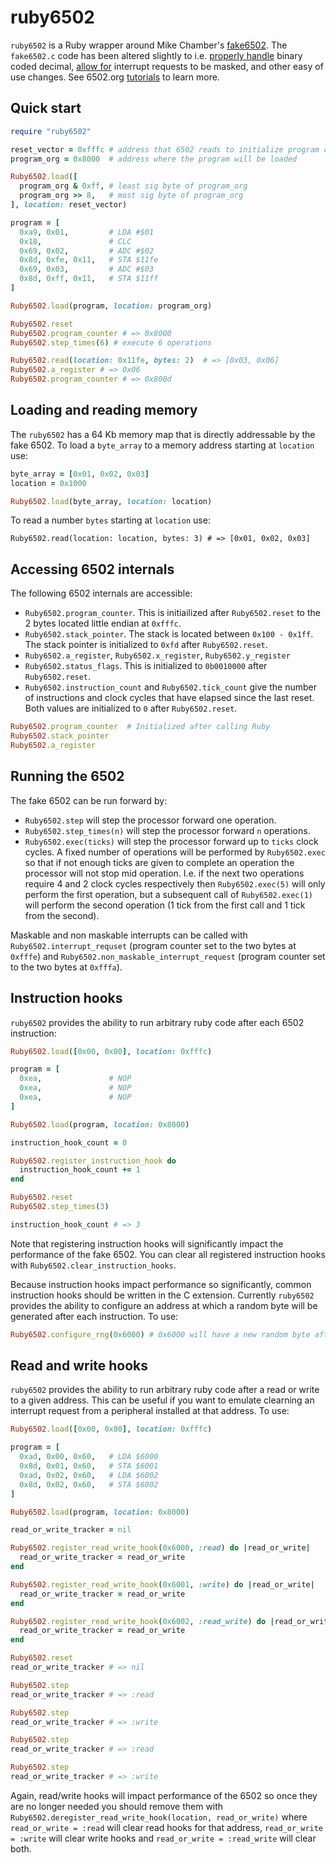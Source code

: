 # ruby6502

`ruby6502` is a Ruby wrapper around Mike Chamber's [fake6502](http://rubbermallet.org/fake6502.c). The `fake6502.c` code has been altered slightly to i.e. [properly handle](http://forum.6502.org/viewtopic.php?f=2&t=2052#p37758) binary coded decimal, [allow for](https://github.com/infiton/ruby6502/commit/496f63acdc6b7183562ed5dc14efa2b070dd201b#diff-72c56ac3de6eea5d8a3c62b0df1a017df2e7959acd3f8ece338beab525f63698R963-R968) interrupt requests to be masked, and other easy of use changes. See 6502.org [tutorials](http://www.6502.org/tutorials/) to learn more.

## Quick start

```ruby
require "ruby6502"

reset_vector = 0xfffc # address that 6502 reads to initialize program counter
program_org = 0x8000  # address where the program will be loaded

Ruby6502.load([
  program_org & 0xff, # least sig byte of program_org
  program_org >> 8,   # most sig byte of program_org
], location: reset_vector)

program = [
  0xa9, 0x01,         # LDA #$01
  0x18,               # CLC
  0x69, 0x02,         # ADC #$02
  0x8d, 0xfe, 0x11,   # STA $11fe
  0x69, 0x03,         # ADC #$03
  0x8d, 0xff, 0x11,   # STA $11ff
]

Ruby6502.load(program, location: program_org)

Ruby6502.reset
Ruby6502.program_counter # => 0x8000
Ruby6502.step_times(6) # execute 6 operations

Ruby6502.read(location: 0x11fe, bytes: 2)  # => [0x03, 0x06]
Ruby6502.a_register # => 0x06
Ruby6502.program_counter # => 0x800d
```

## Loading and reading memory

The `ruby6502` has a 64 Kb memory map that is directly addressable by the fake 6502. To load a `byte_array` to a memory address starting at `location` use:

```ruby
byte_array = [0x01, 0x02, 0x03]
location = 0x1000

Ruby6502.load(byte_array, location: location)
```

To read a number `bytes` starting at `location` use:

```
Ruby6502.read(location: location, bytes: 3) # => [0x01, 0x02, 0x03]
```

## Accessing 6502 internals

The following 6502 internals are accessible:

- `Ruby6502.program_counter`. This is initiailized after `Ruby6502.reset` to the 2 bytes located little endian at `0xfffc`.
- `Ruby6502.stack_pointer`. The stack is located between `0x100 - 0x1ff`. The stack pointer is initialized to `0xfd` after `Ruby6502.reset`.
- `Ruby6502.a_register`, `Ruby6502.x_register`, `Ruby6502.y_register`
- `Ruby6502.status_flags`. This is initialized to `0b0010000` after `Ruby6502.reset`.
- `Ruby6502.instruction_count` and `Ruby6502.tick_count` give the number of instructions and clock cycles that have elapsed since the last reset. Both values are initialized to `0` after `Ruby6502.reset`.



```ruby
Ruby6502.program_counter  # Initialized after calling Ruby
Ruby6502.stack_pointer
Ruby6502.a_register
```

## Running the 6502

The fake 6502 can be run forward by:

- `Ruby6502.step` will step the processor forward one operation.
- `Ruby6502.step_times(n)` will step the processor forward `n` operations.
- `Ruby6502.exec(ticks)` will step the processor forward up to `ticks` clock cycles. A fixed number of operations will be performed by `Ruby6502.exec` so that if not enough ticks are given to complete an operation the processor will not stop mid operation. I.e. if the next two operations require 4 and 2 clock cycles respectively then `Ruby6502.exec(5)` will only perform the first operation, but a subsequent call of `Ruby6502.exec(1)` will perform the second operation (1 tick from the first call and 1 tick from the second).

Maskable and non maskable interrupts can be called with `Ruby6502.interrupt_requset` (program counter set to the two bytes at `0xfffe`) and `Ruby6502.non_maskable_interrupt_request` (program counter set to the two bytes at `0xfffa`).

## Instruction hooks

`ruby6502` provides the ability to run arbitrary ruby code after each 6502 instruction:

```ruby
Ruby6502.load([0x00, 0x80], location: 0xfffc)

program = [
  0xea,               # NOP
  0xea,               # NOP
  0xea,               # NOP
]

Ruby6502.load(program, location: 0x8000)

instruction_hook_count = 0

Ruby6502.register_instruction_hook do
  instruction_hook_count += 1
end

Ruby6502.reset
Ruby6502.step_times(3)

instruction_hook_count # => 3
```

Note that registering instruction hooks will significantly impact the performance of the fake 6502. You can clear all registered instruction hooks with `Ruby6502.clear_instruction_hooks`.

Because instruction hooks impact performance so significantly, common instruction hooks should be written in the C extension. Currently `ruby6502` provides the ability to configure an address at which a random byte will be generated after each instruction. To use:

```ruby
Ruby6502.configure_rng(0x6000) # 0x6000 will have a new random byte after each instruction
```

## Read and write hooks

`ruby6502` provides the ability to run arbitrary ruby code after a read or write to a given address. This can be useful if you want to emulate clearning an interrupt request from a peripheral installed at that address. To use:

```ruby
Ruby6502.load([0x00, 0x80], location: 0xfffc)

program = [
  0xad, 0x00, 0x60,   # LDA $6000
  0x8d, 0x01, 0x60,   # STA $6001
  0xad, 0x02, 0x60,   # LDA $6002
  0x8d, 0x02, 0x60,   # STA $6002
]

Ruby6502.load(program, location: 0x8000)

read_or_write_tracker = nil

Ruby6502.register_read_write_hook(0x6000, :read) do |read_or_write|
  read_or_write_tracker = read_or_write
end

Ruby6502.register_read_write_hook(0x6001, :write) do |read_or_write|
  read_or_write_tracker = read_or_write
end

Ruby6502.register_read_write_hook(0x6002, :read_write) do |read_or_write|
  read_or_write_tracker = read_or_write
end

Ruby6502.reset
read_or_write_tracker # => nil

Ruby6502.step
read_or_write_tracker # => :read

Ruby6502.step
read_or_write_tracker # => :write

Ruby6502.step
read_or_write_tracker # => :read

Ruby6502.step
read_or_write_tracker # => :write
```

Again, read/write hooks will impact performance of the 6502 so once they are no longer needed you should remove them with `Ruby6502.deregister_read_write_hook(location, read_or_write)` where `read_or_write = :read` will clear read hooks for that address, `read_or_write = :write` will clear write hooks and `read_or_write = :read_write` will clear both.
